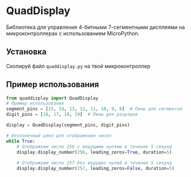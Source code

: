 # QuadDisplay

Библиотека для управления 4-битными 7-сегментными дисплеями на микроконтроллерах с использованием MicroPython.

## Установка

Скопируй файл `quaddisplay.py` на твой микроконтроллер

## Пример использования

```python
from quaddisplay import QuadDisplay
# Пример использования
segment_pins = [15, 14, 13, 12, 11, 10, 9, 8]  # Пины для сегментов
digit_pins = [16, 17, 18, 19]  # Пины для разрядов

display = QuadDisplay(segment_pins, digit_pins)

# бесконечный цикл для отображения чисел
while True:
    # Отображаем число 256 с ведущими нулями в течение 5 секунд
    display.display_number(256, leading_zeros=True, duration=5)
    
    # Отображаем число 257 без ведущих нулей в течение 5 секунд
    display.display_number(257, leading_zeros=False, duration=5)
```
